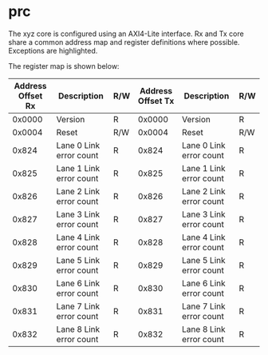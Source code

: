 # prc
The xyz core is configured using an AXI4-Lite interface. Rx and Tx core share a common address map and register definitions where possible. Exceptions are highlighted.

The register map is shown below: 

| Address Offset Rx | Description | R/W |Address Offset Tx | Description| R/W|
|-----|-----|-----|-----|-----|-----|
| 0x0000 | Version | R | 0x0000 | Version | R |
| 0x0004 | Reset | R/W | 0x0004 | Reset | R/W |
| 0x824 | Lane 0 Link error count| R | 0x824 | Lane 0 Link error count| R |
| 0x825 | Lane 1 Link error count| R | 0x825 | Lane 1 Link error count| R |
| 0x826 | Lane 2 Link error count| R | 0x826 | Lane 2 Link error count| R |
| 0x827 | Lane 3 Link error count| R | 0x827 | Lane 3 Link error count| R |
| 0x828 | Lane 4 Link error count| R | 0x828 | Lane 4 Link error count| R |
| 0x829 | Lane 5 Link error count| R | 0x829 | Lane 5 Link error count| R |
| 0x830 | Lane 6 Link error count| R | 0x830 | Lane 6 Link error count| R |
| 0x831 | Lane 7 Link error count| R | 0x831 | Lane 7 Link error count| R |
| 0x832 | Lane 8 Link error count| R | 0x832 | Lane 8 Link error count| R |
